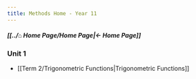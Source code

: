 ```yaml
---
title: Methods Home - Year 11
---
```


##### [[../⌂ Home Page/Home Page|← Home Page]]

### Unit 1
- [[Term 2/Trigonometric Functions|Trigonometric Functions]]
